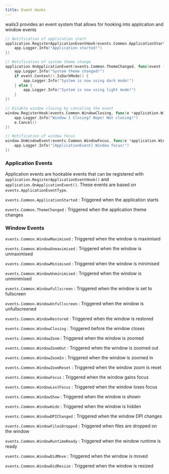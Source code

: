 ```yaml
---
title: Event Hooks
---
```


wails3 provides an event system that allows for hooking into application and
window events

```go
// Notification of application start
application.RegisterApplicationEventHook(events.Common.ApplicationStarted, func(event *application.ApplicationEvent) {
    app.Logger.Info("Application started!")
})
```

```go
// Notification of system theme change
application.OnApplicationEvent(events.Common.ThemeChanged, func(event *application.ApplicationEvent) {
    app.Logger.Info("System theme changed!")
    if event.Context().IsDarkMode() {
        app.Logger.Info("System is now using dark mode!")
    } else {
        app.Logger.Info("System is now using light mode!")
    }
})
```

```go
// Disable window closing by canceling the event
window.RegisterHook(events.Common.WindowClosing, func(e *application.WindowEvent) {
    app.Logger.Info("Window 1 Closing? Nope! Not closing!")
    e.Cancel()
})
```

```go
// Notification of window focus
window.OnWindowEvent(events.Common.WindowFocus, func(e *application.WindowEvent) {
    app.Logger.Info("[ApplicationEvent] Window focus!")
})
```

### Application Events

Application events are hookable events that can be registered with
`application.RegisterApplicationEventHook()` and
`application.OnApplicationEvent()`. These events are based on
`events.ApplicationEventType`.

`events.Common.ApplicationStarted` : Triggered when the application starts

`events.Common.ThemeChanged` : Triggered when the application theme changes

### Window Events

`events.Common.WindowMaximised` : Triggered when the window is maximised

`events.Common.WindowUnmaximised` : Triggered when the window is unmaximised

`events.Common.WindowMinimised` : Triggered when the window is minimised

`events.Common.WindowUnminimised` : Triggered when the window is unminimised

`events.Common.WindowFullscreen` : Triggered when the window is set to
fullscreen

`events.Common.WindowUnfullscreen` : Triggered when the window is unfullscreened

`events.Common.WindowRestored` : Triggered when the window is restored

`events.Common.WindowClosing` : Triggered before the window closes

`events.Common.WindowZoom` : Triggered when the window is zoomed

`events.Common.WindowZoomOut` : Triggered when the window is zoomed out

`events.Common.WindowZoomIn` : Triggered when the window is zoomed in

`events.Common.WindowZoomReset` : Triggered when the window zoom is reset

`events.Common.WindowFocus` : Triggered when the window gains focus

`events.Common.WindowLostFocus` : Triggered when the window loses focus

`events.Common.WindowShow` : Triggered when the window is shown

`events.Common.WindowHide` : Triggered when the window is hidden

`events.Common.WindowDPIChanged` : Triggered when the window DPI changes

`events.Common.WindowFilesDropped` : Triggered when files are dropped on the
window

`events.Common.WindowRuntimeReady` : Triggered when the window runtime is ready

`events.Common.WindowDidMove` : Triggered when the window is moved

`events.Common.WindowDidResize` : Triggered when the window is resized
